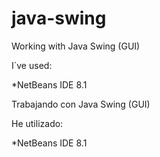 # java-swing
Working with Java Swing (GUI)

I´ve used:

*NetBeans IDE 8.1

Trabajando con Java Swing (GUI)

He utilizado:

*NetBeans IDE 8.1
